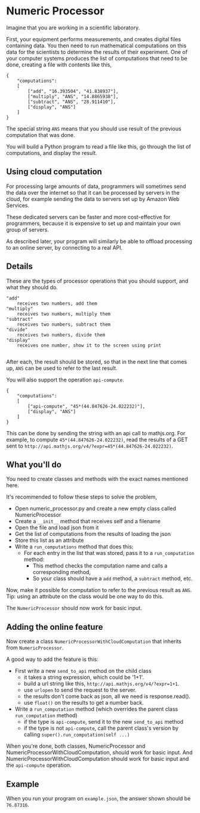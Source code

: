 # Numeric Processor

Imagine that you are working in a scientific laboratory.

First, your equipment performs measurements, and creates digital files containing data. You then need to run mathematical computations on this data for the scientists to determine the results of their experiment. One of your computer systems produces the list of computations that need to be done, creating a file with contents like this,

```
{
    "computations":
    [
        ["add", "16.393504", "41.838937"],
        ["multiply", "ANS", "14.8865938"],
        ["subtract", "ANS", "28.911410"],
        ["display", "ANS"]
    ]
}

```

The special string `ANS` means that you should use result of the previous computation that was done.

You will build a Python program to read a file like this, go through the list of computations, and display the result.

## Using cloud computation

For processing large amounts of data, programmers will sometimes send the data over the internet so that it can be processed by servers in the cloud, for example sending the data to servers set up by Amazon Web Services.

These dedicated servers can be faster and more cost-effective for programmers, because it is expensive to set up and maintain your own group of servers.

As described later, your program will similarly be able to offload processing to an online server, by connecting to a real API.

## Details

These are the types of processor operations that you should support, and what they should do.


```
"add"
    receives two numbers, add them
"multiply"
    receives two numbers, multiply them
"subtract"
    receives two numbers, subtract them
"divide"
    receives two numbers, divide them
"display"
    receives one number, show it to the screen using print


```

After each, the result should be stored, so that in the next line that comes up, `ANS` can be used to refer to the last result.

You will also support the operation `api-compute`.

```
{
    "computations":
    [
        ["api-compute", "45*(44.847626-24.022232)"],
        ["display", "ANS"]
    ]
}

```

This can be done by sending the string with an api call to mathjs.org. For example, to compute `45*(44.847626-24.022232)`, read the results of a GET sent to `http://api.mathjs.org/v4/?expr=45*(44.847626-24.022232)`.

## What you'll do

You need to create classes and methods with the exact names mentioned here.

It's recommended to follow these steps to solve the problem,

* Open numeric_processor.py and create a new empty class called NumericProcessor
* Create a `__init__` method that receives self and a filename
* Open the file and load json from it
* Get the list of computations from the results of loading the json
* Store this list as an attribute
* Write a `run_computations` method that does this:
    * For each entry in the list that was stored, pass it to a `run_computation` method:
        * This method checks the computation name and calls a corresponding method,
        * So your class should have a `add` method, a `subtract` method, etc.

Now, make it possible for computation to refer to the previous result as `ANS`. Tip: using an attribute on the class would be one way to do this.

The `NumericProcessor` should now work for basic input.

## Adding the online feature

Now create a class `NumericProcessorWithCloudComputation` that inherits from `NumericProcessor`.

A good way to add the feature is this:

* First write a new `send_to_api` method on the child class
    * it takes a string expression, which could be '1+1'.
    * build a url string like this, `http://api.mathjs.org/v4/?expr=1+1`.
    * use `urlopen` to send the request to the server.
    * the results don't come back as json, all we need is response.read().
    * use `float()` on the results to get a number back.
* Write a `run_computation` method (which overrides the parent class `run_computation` method)
    * if the type is `api-compute`, send it to the new `send_to_api` method
    * if the type is not `api-compute`, call the parent class's version by calling `super().run_computation(self ...)`

When you're done, both classes, NumericProcessor and NumericProcessorWithCloudComputation, should work for basic input. And NumericProcessorWithCloudComputation should work for basic input and the `api-compute` operation.

## Example

When you run your program on `example.json`, the answer shown should be `76.87316`.


